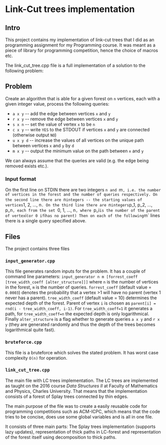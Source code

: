 # Link-Cut trees implementation

## Intro

This project contains my implementation of link-cut trees that I did as an programming assignment for my Programming course. It was meant as a piece of library for programming competition, hence the choice of macros etc.

The link_cut_tree.cpp file is a full implementation of a solution to the following problem:

## Problem

Create an algorithm that is able for a given forest on `n` vertices, each with a given integer value, process the following queries:
- `a x y` -- add the edge between vertices `x` and `y`
- `r x y` -- remove the edge between vertices `x` and `y`
- `s x n` -- set the value of vertex `x` to be `n`
- `c x y` -- write `YES` to the STDOUT if vertices `x` and `y` are connected (otherwise output `NO`)
- `u x y d` -- increase the values of all vertices on the unique path between vertices `x` and `y` by `d`
- `m x y` -- output the minimum value on the path between `x` and `y`

We can always assume that the queries are valid (e.g. the edge being removed exists etc.).

### Input format

On the first line on STDIN there are two integers `n and `m`, i.e. the number of vertices in the forest and the number of queries respectively.
On the second line there are `n` integers -- the starting values of vertices `1, 2, ..., n`.
On the third line there are `n` integers `p_1, p_2, ..., p_n`, each from the set `0, 1, ..., n`, where `p_i` is the number of the parent of vertex `i` (or 0 if `i` has no parent)
Then on each of the following `m` lines there is a single query specified above.

## Files

The project contains three files

### `input_generator.cpp`

This file generates random inputs for the problem. It has a couple of command line parameters:
`input_generator n m [forrest_coeff [tree_width_coeff [alter_structure]]]`
where `n` is the number of vertices in the forest, `m` is the number of queries. `forrest_coeff` (default value = `0.0003`) denotes the probability that a vertex >1 will have no parent (vertex 1 never has a parent). `tree_width_coeff` (default value = 10) determines the expected depth of the forest. Parent of vertex `i` is chosen as `parent[i] = rnd(i - tree_width_coeff, i-1)`. For `tree_width_coeff=1` it generates a path, for `tree_width_coeff=n` the expected depth is only logarithmical. Finally `alter_structure` is a flag whether to generate queries `a x y` and `r x y` (they are generated randomly and thus the depth of the trees becomes logarithmical quite fast).

### `bruteforce.cpp`

This file is a bruteforce which solves the stated problem. It has worst case complexity `O(n)` for operation.

### `link_cut_tree.cpp`

The main file with LC trees implementation. The LC trees are implemented as taught on the 2016 course *Data Structures II* at Faculty of Mathematics and Physics, Charles University. That means that the implementation consists of a forest of Splay trees connected by thin edges.

The main purpose of the file was to create a easily reusable code for programming competitions such as ACM-ICPC, which means that the code tries to be concise, does use some global variables and is all in one file.

It consists of three main parts: The Splay trees implementation (supports lazy updates), representation of thick paths in LC-forest and representation of the forest itself using decomposition to thick paths.
